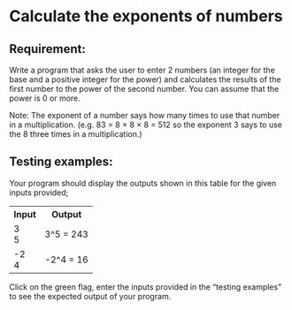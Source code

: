 # Calculate the exponents of numbers

## Requirement:

Write a program that asks the user to enter 2 numbers (an integer for the base and a positive integer for the power) and calculates the results of the first number to the power of the second number. You can assume that the power is 0 or more.

Note: The exponent of a number says how many times to use that number in a multiplication. (e.g. 83 = 8 × 8 × 8 = 512 so the exponent 3 says to use the 8 three times in a multiplication.)

## Testing examples:

Your program should display the outputs shown in this table for the given inputs provided;

<table>
  <tr>
    <th>Input</th>
    <th>Output</th>
  </tr>
  <tr>
    <td>3<br>5</td>
    <td>3^5 = 243</td>
  </tr>
  <tr>
    <td>-2<br>4</td>
    <td>-2^4 = 16</td>
  </tr>
</table>


Click on the green flag, enter the inputs provided in the “testing examples” to see the expected output of your program.
